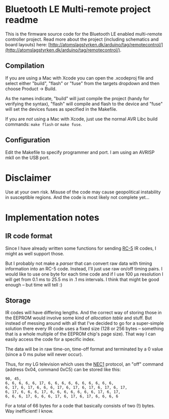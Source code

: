 # Bluetooth LE Multi-remote project readme

This is the firmware source code for the Bluetooth LE enabled multi-remote controller project. Read more about the project (including schematics and board layouts) here: [http://atomslagstyrken.dk/arduino/tag/remotecontrol/](http://atomslagstyrken.dk/arduino/tag/remotecontrol/).

## Compilation

If you are using a Mac with Xcode you can open the .xcodeproj file and select either "build", "flash" or "fuse" from the targets dropdown and then choose Product -> Build.

As the names indicate, "build" will just compile the project (handy for verifying the syntax), "flash" will compile and flash to the device and "fuse" will set the devices fuses as specified in the Makefile.

If you are _not_ using a Mac with Xcode, just use the normal AVR Libc build commands: `make flash` or `make fuse`.

## Configuration

Edit the Makefile to specify programmer and port. I am using an AVRISP mkII on the USB port.

# Disclaimer

Use at your own risk. Misuse of the code may cause geopolitical instability in susceptible regions. And the code is most likely not complete yet...

# Implementation notes

## IR code format

Since I have already written some functions for sending [RC-5](http://www.sbprojects.com/knowledge/ir/rc5.php) IR codes, I might as well support those.

But I probably not make a _parser_ that can convert raw data with timing information into an RC-5 code. Instead, I'll just use raw on/off timing pairs. I would like to use one byte for each time code and if I use 100 µs resolution I will get from 0.1 ms to 25.5 ms in .1 ms intervals. I think that might be good enough – but time will tell :)

## Storage

IR codes will have differing lengths. And the correct way of storing those in the EEPROM would involve some kind of _allocation table_ and stuff. But instead of messing around with all that I've decided to go for a super-simple solution there every IR code uses a fixed size (128 or 256 bytes – something that is a whole multiple of the EEPROM chip's page size). That way I can easily access the code for a specific index.

The data will be in raw time-on, time-off format and terminated by a 0 value (since a 0 ms pulse will never occur).

Thus, for my LG television which uses the [NEC1](http://www.sbprojects.com/knowledge/ir/nec.php) protocol, an "off" command (address 0x04, command 0xC5) can be stored like this:

	90, 45,
	6, 6, 6, 6, 6, 17, 6, 6, 6, 6, 6, 6, 6, 6, 6, 6,
	6, 17, 6, 17, 6, 6, 6, 17, 6, 17, 6, 17, 6, 17, 6, 17,
	6, 17, 6, 6, 6, 17, 6, 6, 6, 6, 6, 6, 6, 17, 6, 17,
	6, 6, 6, 17, 6, 6, 6, 17, 6, 17, 6, 17, 6, 6, 6, 6
	
For a total of 66 bytes for a code that basically consists of two (!) bytes. Way inefficient! I know.
